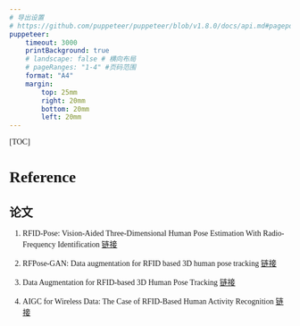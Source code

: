 ```yaml
---
# 导出设置
# https://github.com/puppeteer/puppeteer/blob/v1.8.0/docs/api.md#pagepdfoptions
puppeteer:
    timeout: 3000
    printBackground: true
    # landscape: false # 横向布局
    # pageRanges: "1-4" #页码范围
    format: "A4"
    margin:
        top: 25mm
        right: 20mm
        bottom: 20mm
        left: 20mm     
---
```


<div style="font-family: Times New Roman, 楷体">

[TOC]

# Reference

## 论文
1. RFID-Pose: Vision-Aided Three-Dimensional Human Pose Estimation With Radio-Frequency Identification
[链接](https://ieeexplore.ieee.org/document/9241787)


2. RFPose-GAN: Data augmentation for RFID based 3D human pose tracking
[链接](https://ieeexplore.ieee.org/document/9924133)

3. Data Augmentation for RFID-based 3D Human Pose Tracking
[链接](https://ieeexplore.ieee.org/document/10013052)


4. AIGC for Wireless Data: The Case of RFID-Based Human Activity Recognition
[链接](https://ieeexplore.ieee.org/document/10622401)

